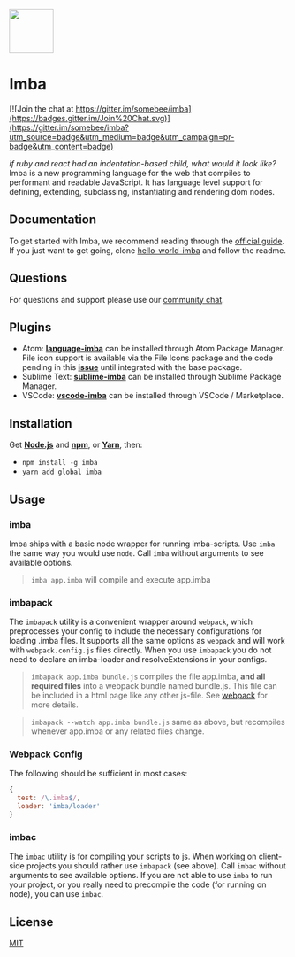 <a href="https://imba.io" target="_blank"><img width="80" src="http://imba.io/art/logo.svg"></a>

# Imba

[![Join the chat at https://gitter.im/somebee/imba](https://badges.gitter.im/Join%20Chat.svg)](https://gitter.im/somebee/imba?utm_source=badge&utm_medium=badge&utm_campaign=pr-badge&utm_content=badge)

*if ruby and react had an indentation-based child, what would it look like?*
Imba is a new programming language for the web that compiles
to performant and readable JavaScript. It has language level
support for defining, extending, subclassing, instantiating
and rendering dom nodes.

## Documentation

To get started with Imba, we recommend reading through the [official guide](http://imba.io/guide). If you just want to get going, clone [hello-world-imba](https://github.com/somebee/hello-world-imba) and follow the readme.

## Questions

For questions and support please use our [community chat](https://gitter.im/somebee/imba).

## Plugins

* Atom: **[language-imba](http://github.com/somebee/language-imba)** can be installed through Atom Package Manager. File icon support is available via the File Icons package and the code pending in this **[issue](https://github.com/file-icons/atom/issues/664)** until integrated with the base package.
* Sublime Text: **[sublime-imba](http://github.com/somebee/sublime-imba)** can be installed through Sublime Package Manager.
* VSCode: **[vscode-imba](http://github.com/somebee/vscode-imba)** can be installed through VSCode / Marketplace.

## Installation
Get **[Node.js](http://nodejs.org)** and **[npm](http://npmjs.org)**, or **[Yarn](http://yarnpkg.org)**, then:

- `npm install -g imba`
- `yarn add global imba`

## Usage

### imba

Imba ships with a basic node wrapper for running imba-scripts. Use `imba` the same way you would use `node`. Call `imba` without arguments to see available options.

> `imba app.imba` will compile and execute app.imba

### imbapack

The `imbapack` utility is a convenient wrapper around `webpack`, which preprocesses your config to include the necessary configurations for loading .imba files. It supports all the same options as `webpack` and will work with `webpack.config.js` files directly. When you use `imbapack` you do not need to declare an imba-loader and resolveExtensions in your configs.

> `imbapack app.imba bundle.js` compiles the file app.imba, **and all required files** into a webpack bundle named bundle.js. This file can be included in a html page like any other js-file. See [webpack](https://webpack.github.io) for more details.

> `imbapack --watch app.imba bundle.js` same as above, but recompiles whenever app.imba or any related files change.

### Webpack Config

The following should be sufficient in most cases:
```js
{
  test: /\.imba$/,
  loader: 'imba/loader'
}
```

### imbac

The `imbac` utility is for compiling your scripts to js. When working on client-side projects you should rather use `imbapack` (see above). Call `imbac` without arguments to see available options. If you are not able to use `imba` to run your project, or you really need to precompile the code (for running on node), you can use `imbac`.

## License

[MIT](http://opensource.org/licenses/MIT)
